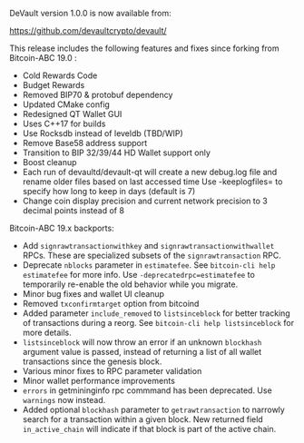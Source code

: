 DeVault version 1.0.0 is now available from:

  <https://github.com/devaultcrypto/devault/>

This release includes the following features and fixes since forking from Bitcoin-ABC 19.0 :
 - Cold Rewards Code
 - Budget Rewards
 - Removed BIP70 & protobuf dependency
 - Updated CMake config
 - Redesigned QT Wallet GUI
 - Uses C++17 for builds
 - Use Rocksdb instead of leveldb (TBD/WIP)
 - Remove Base58 address support
 - Transition to BIP 32/39/44 HD Wallet support only
 - Boost cleanup
 - Each run of devaultd/devault-qt will create a new debug.log file and rename older files based on last accessed time
   Use -keeplogfiles=<days> to specify how long to keep in days (default is 7)
 - Change coin display precision and current network precision to 3 decimal points instead of 8

Bitcoin-ABC 19.x backports:
 
 - Add `signrawtransactionwithkey` and `signrawtransactionwithwallet` RPCs.
   These are specialized subsets of the `signrawtransaction` RPC.
 - Deprecate `nblocks` parameter in `estimatefee`.  See `bitcoin-cli help estimatefee` for more info. Use `-deprecatedrpc=estimatefee`
      to temporarily re-enable the old behavior while you migrate.
 - Minor bug fixes and wallet UI cleanup
 - Removed `txconfirmtarget` option from bitcoind
 - Added parameter `include_removed` to `listsinceblock` for better tracking of transactions during a reorg. See `bitcoin-cli help listsinceblock` for more details.
 - `listsinceblock` will now throw an error if an unknown `blockhash` argument value is passed, instead of returning a list of all wallet transactions since
   the genesis block.
 - Various minor fixes to RPC parameter validation
 - Minor wallet performance improvements
 - `errors` in getmininginfo rpc commmand has been deprecated.  Use `warnings` now instead.
 - Added optional `blockhash` parameter to `getrawtransaction` to narrowly
   search for a transaction within a given block. New returned field
   `in_active_chain` will indicate if that block is part of the active chain.
